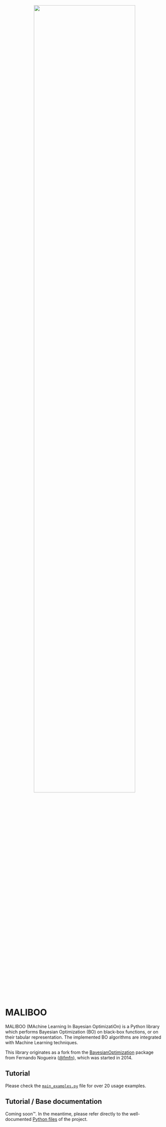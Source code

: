 <div align="center">
  <img src="https://github.com/brunoguindani/MALIBOO/blob/master/resources/bo_dark.png" width="80%" height="80%"><br><br>
</div>

# MALIBOO
MALIBOO (MAchine Learning In Bayesian OptimizatiOn) is a Python library which performs Bayesian Optimization (BO) on black-box functions, or on their tabular representation.
The implemented BO algorithms are integrated with Machine Learning techniques.

This library originates as a fork from the [BayesianOptimization](https://github.com/fmfn/BayesianOptimization) package from Fernando Nogueira ([@fmfn](https://github.com/fmfn)), which was started in 2014.

## Tutorial
Please check the [`main_examples.py`](https://github.com/brunoguindani/BayesianOptimization/blob/master/main_example.py) file for over 20 usage examples.

## Tutorial / Base documentation
Coming soon™️. In the meantime, please refer directly to the well-documented [Python files](https://github.com/brunoguindani/BayesianOptimization/tree/master/bayes_opt) of the project.
